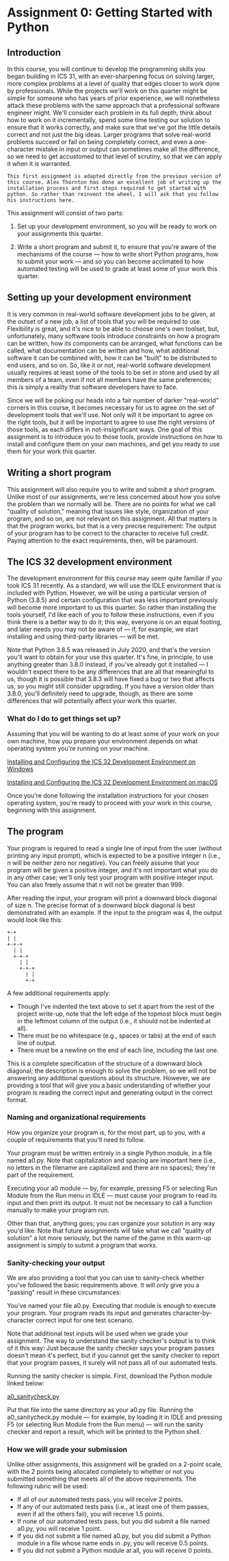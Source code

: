 Assignment 0: Getting Started with Python
============================

## Introduction

In this course, you will continue to develop the programming skills you began building in ICS 31, with an ever-sharpening focus on solving larger, more complex problems at a level of quality that edges closer to work done by professionals. While the projects we'll work on this quarter might be simple for someone who has years of prior experience, we will nonetheless attack these problems with the same approach that a professional software engineer might. We'll consider each problem in its full depth, think about how to work on it incrementally, spend some time testing our solution to ensure that it works correctly, and make sure that we've got the little details correct and not just the big ideas. Larger programs that solve real-world problems succeed or fail on being completely correct, and even a one-character mistake in input or output can sometimes make all the difference, so we need to get accustomed to that level of scrutiny, so that we can apply it when it is warranted.

```{note}
This first assignment is adapted directly from the previous version of this course. Alex Thornton has done an excellent job of writing up the installation process and first steps required to get started with python. So rather than reinvent the wheel, I will ask that you follow his instructions here.
```

This assignment will consist of two parts:

1. Set up your development environment, so you will be ready to work on your assignments this quarter.
		    
2. Write a short program and submit it, to ensure that you're aware of the mechanisms of the course — how to write short Python programs, how to submit your work — and so you can become acclimated to how automated testing will be used to grade at least some of your work this quarter.

## Setting up your development environment

It is very common in real-world software development jobs to be given, at the outset of a new job, a list of tools that you will be required to use. Flexibility is great, and it's nice to be able to choose one's own toolset, but, unfortunately, many software tools introduce constraints on how a program can be written, how its components can be arranged, what functions can be called, what documentation can be written and how, what additional software it can be combined with, how it can be "built" to be distributed to end users, and so on. So, like it or not, real-world software development usually requires at least some of the tools to be set in stone and used by all members of a team, even if not all members have the same preferences; this is simply a reality that software developers have to face.

Since we will be poking our heads into a fair number of darker "real-world" corners in this course, it becomes necessary for us to agree on the set of development tools that we'll use. Not only will it be important to agree on the right tools, but it will be important to agree to use the right versions of those tools, as each differs in not-insignificant ways. One goal of this assignment is to introduce you to those tools, provide instructions on how to install and configure them on your own machines, and get you ready to use them for your work this quarter.

## Writing a short program

This assignment will also require you to write and submit a short program. Unlike most of our assignments, we're less concerned about how you solve the problem than we normally will be. There are no points for what we call "quality of solution," meaning that issues like style, organization of your program, and so on, are not relevant on this assignment. All that matters is that the program works, but that is a very precise requirement: The output of your program has to be correct to the character to receive full credit. Paying attention to the exact requirements, then, will be paramount.

## The ICS 32 development environment

The development environment for this course may seem quite familiar if you took ICS 31 recently. As a standard, we will use the IDLE environment that is included with Python. However, we will be using a particular version of Python (3.8.5) and certain configuration that was less important previously will become more important to us this quarter. So rather than installing the tools yourself, I'd like each of you to follow these instructions, even if you think there is a better way to do it; this way, everyone is on an equal footing, and later needs you may not be aware of — if, for example, we start installing and using third-party libraries — will be met.

Note that Python 3.8.5 was released in July 2020, and that's the version you'll want to obtain for your use this quarter. It's fine, in principle, to use anything greater than 3.8.0 instead, if you've already got it installed — I wouldn't expect there to be any differences that are all that meaningful to us, though it is possible that 3.8.3 will have fixed a bug or two that affects us, so you might still consider upgrading. If you have a version older than 3.8.0, you'll definitely need to upgrade, though, as there are some differences that will potentially affect your work this quarter.

### What do I do to get things set up?

Assuming that you will be wanting to do at least some of your work on your own machine, how you prepare your environment depends on what operating system you're running on your machine.

[Installing and Configuring the ICS 32 Development Environment on Windows](https://www.ics.uci.edu/~thornton/ics32/ProjectGuide/Project0/InstallWindows.html)

[Installing and Configuring the ICS 32 Development Environment on macOS](https://www.ics.uci.edu/~thornton/ics32/ProjectGuide/Project0/InstallMac.html)

Once you're done following the installation instructions for your chosen operating system, you're ready to proceed with your work in this course, beginning with this assignment.

## The program

Your program is required to read a single line of input from the user (without printing any input prompt), which is expected to be a positive integer n (i.e., n will be neither zero nor negative). You can freely assume that your program will be given a positive integer, and it's not important what you do in any other case; we'll only test your program with positive integer input. You can also freely assume that n will not be greater than 999.

After reading the input, your program will print a downward block diagonal of size n. The precise format of a downward block diagonal is best demonstrated with an example. If the input to the program was 4, the output would look like this:

````
+-+
| |
+-+-+
  | |
  +-+-+
    | |
    +-+-+
      | | 
      +-+
````

A few additional requirements apply:

* Though I've indented the text above to set it apart from the rest of the project write-up, note that the left edge of the topmost block must begin in the leftmost column of the output (i.e., it should not be indented at all).
* There must be no whitespace (e.g., spaces or tabs) at the end of each line of output.
* There must be a newline on the end of each line, including the last one.
						
This is a complete specification of the structure of a downward block diagonal; the description is enough to solve the problem, so we will not be answering any additional questions about its structure. However, we are providing a tool that will give you a basic understanding of whether your program is reading the correct input and generating output in the correct format.
						
### Naming and organizational requirements
						
How you organize your program is, for the most part, up to you, with a couple of requirements that you'll need to follow.
						
Your program must be written entirely in a single Python module, in a file named a0.py. Note that capitalization and spacing are important here (i.e., no letters in the filename are capitalized and there are no spaces); they're part of the requirement.

Executing your a0 module — by, for example, pressing F5 or selecting Run Module from the Run menu in IDLE — must cause your program to read its input and then print its output. It must not be necessary to call a function manually to make your program run.
										
Other than that, anything goes; you can organize your solution in any way you'd like. Note that future assignments will take what we call "quality of solution" a lot more seriously, but the name of the game in this warm-up assignment is simply to submit a program that works.
										
### Sanity-checking your output
										
We are also providing a tool that you can use to sanity-check whether you've followed the basic requirements above. It will only give you a "passing" result in these circumstances:
										
You've named your file a0.py.
Executing that module is enough to execute your program.
Your program reads its input and generates character-by-character correct input for one test scenario.
																
Note that additional test inputs will be used when we grade your assignment. The way to understand the sanity checker's output is to think of it this way: Just because the sanity checker says your program passes doesn't mean it's perfect, but if you cannot get the sanity checker to report that your program passes, it surely will not pass all of our automated tests.
																
Running the sanity checker is simple. First, download the Python module linked below:
																
<a href="../resources/a0_sanitycheck.py" >a0_sanitycheck.py</a>

Put that file into the same directory as your a0.py file. Running the a0_sanitycheck.py module — for example, by loading it in IDLE and pressing F5 (or selecting Run Module from the Run menu) — will run the sanity checker and report a result, which will be printed to the Python shell.
																		
### How we will grade your submission
																		
Unlike other assignments, this assignment will be graded on a 2-point scale, with the 2 points being allocated completely to whether or not you submitted something that meets all of the above requirements. The following rubric will be used:
																		
* If all of our automated tests pass, you will receive 2 points.
* If any of our automated tests pass (i.e., at least one of them passes, even if all the others fail), you will receive 1.5 points.
* If none of our automated tests pass, but you did submit a file named a0.py, you will receive 1 point.
* If you did not submit a file named a0.py, but you did submit a Python module in a file whose name ends in .py, you will receive 0.5 points.
* If you did not submit a Python module at all, you will receive 0 points.
																												
